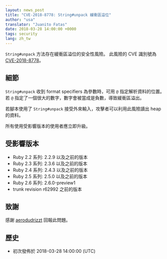 ```yaml
---
layout: news_post
title: "CVE-2018-8778: String#unpack 緩衝區溢位"
author: "usa"
translator: "Juanito Fatas"
date: 2018-03-28 14:00:00 +0000
tags: security
lang: zh_tw
---
```


`String#unpack` 方法存在緩衝區溢位的安全性風險。
此風險的 CVE 識別號為 [CVE-2018-8778](http://cve.mitre.org/cgi-bin/cvename.cgi?name=CVE-2018-8778)。

## 細節

`String#unpack` 收到 format specifiers 為參數時，可用 `@` 指定解析資料的位置。若 `@` 指定了一個很大的數字，數字會被當成是負數，導致緩衝區溢出。

若腳本使用了 `String#unpack` 接受外來輸入，攻擊者可以利用此風險讀出 heap 的資料。

所有使用受影響版本的使用者應立即升級。

## 受影響版本

* Ruby 2.2 系列: 2.2.9 以及之前的版本
* Ruby 2.3 系列: 2.3.6 以及之前的版本
* Ruby 2.4 系列: 2.4.3 以及之前的版本
* Ruby 2.5 系列: 2.5.0 以及之前的版本
* Ruby 2.6 系列: 2.6.0-preview1
* trunk revision r62992 之前的版本

## 致謝

感謝 [aerodudrizzt](https://hackerone.com/aerodudrizzt) 回報此問題。

## 歷史

* 初次發佈於 2018-03-28 14:00:00 (UTC)
